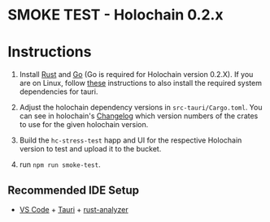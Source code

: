 # SMOKE TEST - Holochain 0.2.x

# Instructions

1. Install [Rust](https://www.rust-lang.org/tools/install) and [Go](https://go.dev/doc/install) (Go is required for Holochain version 0.2.X). If you are on Linux, follow [these](https://tauri.app/v1/guides/getting-started/prerequisites#1-system-dependencies) instructions to also install the required system dependencies for tauri.

2. Adjust the holochain dependency versions in `src-tauri/Cargo.toml`. You can see in holochain's [Changelog](https://github.com/holochain/holochain/blob/main-0.2/CHANGELOG.md) which version numbers of the crates to use for the given holochain version.

3. Build the `hc-stress-test` happ and UI for the respective Holochain version to test and upload it to the bucket.

4. run `npm run smoke-test`.


## Recommended IDE Setup

- [VS Code](https://code.visualstudio.com/) + [Tauri](https://marketplace.visualstudio.com/items?itemName=tauri-apps.tauri-vscode) + [rust-analyzer](https://marketplace.visualstudio.com/items?itemName=rust-lang.rust-analyzer)
